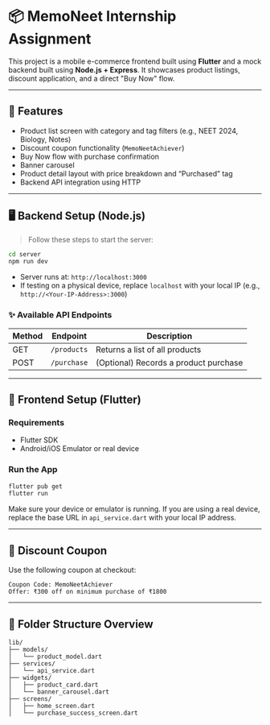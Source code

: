 # 📦 MemoNeet Internship Assignment

This project is a mobile e-commerce frontend built using **Flutter** and a mock backend built using **Node.js + Express**. It showcases product listings, discount application, and a direct "Buy Now" flow.

---

## 📱 Features

- Product list screen with category and tag filters (e.g., NEET 2024, Biology, Notes)
- Discount coupon functionality (`MemoNeetAchiever`)
- Buy Now flow with purchase confirmation
- Banner carousel
- Product detail layout with price breakdown and “Purchased” tag
- Backend API integration using HTTP

---

## 🖥️ Backend Setup (Node.js)

> Follow these steps to start the server:

```bash
cd server
npm run dev
```

- Server runs at: `http://localhost:3000`
- If testing on a physical device, replace `localhost` with your local IP (e.g., `http://<Your-IP-Address>:3000`)

### ✨ Available API Endpoints

| Method | Endpoint    | Description                           |
| ------ | ----------- | ------------------------------------- |
| GET    | `/products` | Returns a list of all products        |
| POST   | `/purchase` | (Optional) Records a product purchase |

---

## 📲 Frontend Setup (Flutter)

### Requirements

- Flutter SDK
- Android/iOS Emulator or real device

### Run the App

```bash
flutter pub get
flutter run
```

Make sure your device or emulator is running. If you are using a real device, replace the base URL in `api_service.dart` with your local IP address.

---

## 💸 Discount Coupon

Use the following coupon at checkout:

```
Coupon Code: MemoNeetAchiever
Offer: ₹300 off on minimum purchase of ₹1800
```

---

## 📁 Folder Structure Overview

```
lib/
├── models/
│   └── product_model.dart
├── services/
│   └── api_service.dart
├── widgets/
│   ├── product_card.dart
│   └── banner_carousel.dart
├── screens/
│   ├── home_screen.dart
│   └── purchase_success_screen.dart
```

